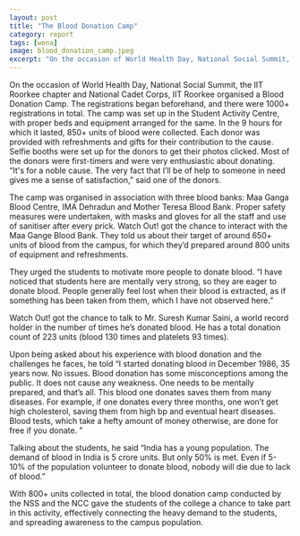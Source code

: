 ```yaml
---
layout: post
title: "The Blood Donation Camp"
category: report
tags: [wona]
image: blood_donation_camp.jpeg
excerpt: "On the occasion of World Health Day, National Social Summit, the IIT Roorkee chapter and National Cadet Corps, IIT Roorkee organised a Blood Donation Camp."
---
```


On the occasion of World Health Day, National Social Summit, the IIT Roorkee chapter and National Cadet Corps, IIT Roorkee organised a Blood Donation Camp. The registrations began beforehand, and there were 1000+ registrations in total. The camp was set up in the Student Activity Centre, with proper beds and equipment arranged for the same. In the 9 hours for which it lasted, 850+ units of blood were collected. Each donor was provided with refreshments and gifts for their contribution to the cause. Selfie booths were set up for the donors to get their photos clicked. Most of the donors were first-timers and were very enthusiastic about donating. “It's for a noble cause. The very fact that I’ll be of help to someone in need gives me a sense of satisfaction,” said one of the donors.

The camp was organised in association with three blood banks: Maa Ganga Blood Centre, IMA Dehradun and Mother Teresa Blood Bank. Proper safety measures were undertaken, with masks and gloves for all the staff and use of sanitiser after every prick. Watch Out! got the chance to interact with the Maa Gange Blood Bank. They told us about their target of around 650+ units of blood from the campus, for which they’d prepared around 800 units of equipment and refreshments. 

They urged the students to motivate more people to donate blood. “I have noticed that students here are mentally very strong, so they are eager to donate blood. People generally feel lost when their blood is extracted, as if something has been taken from them, which I have not observed here.” 

Watch Out! got the chance to talk to Mr. Suresh Kumar Saini, a world record holder in the number of times he’s donated blood. He has a total donation count  of 223 units (blood 130 times and platelets 93 times). 

Upon being asked about his experience with blood donation and the challenges he faces, he told “I started donating blood in December 1986, 35 years now. No issues. Blood donation has some misconceptions among the public. It does not cause any weakness. One needs to be mentally prepared, and that’s all. This blood one donates saves them from many diseases. For example, if one donates every three months, one won’t get high cholesterol, saving them from high bp and eventual heart diseases. Blood tests, which take a hefty amount of money otherwise, are done for free if you donate. ” 

Talking about the students, he said “India has a young population. The demand of blood in India is 5 crore units. But only 50% is met. Even if 5-10% of the population volunteer to donate blood, nobody will die due to lack of blood.”

With 800+ units collected in total, the blood donation camp conducted by the NSS and the NCC gave the students of the college a chance to take part in this activity, effectively connecting the heavy demand to the students, and spreading awareness to the campus population. 
